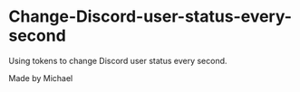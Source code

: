 # Change-Discord-user-status-every-second
Using tokens to change Discord user status every second.

Made by Michael
